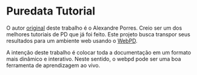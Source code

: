 # Puredata Tutorial 

O autor [original](https://sites.google.com/site/porres/pd) deste trabalho é o Alexandre Porres. Creio ser um dos melhores tutoriais de PD que já foi feito. Este projeto busca transpor seus resultados para um ambiente web usando o [WebPD](https://github.com/sebpiq/WebPd).

A intenção deste trabalho é colocar toda a documentação em um formato mais dinâmico e interativo. Neste sentido, o webpd pode ser uma boa ferramenta de aprendizagem ao vivo.